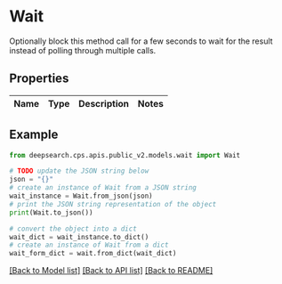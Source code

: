 # Wait

Optionally block this method call for a few seconds to wait for the result instead of polling through multiple calls.

## Properties

Name | Type | Description | Notes
------------ | ------------- | ------------- | -------------

## Example

```python
from deepsearch.cps.apis.public_v2.models.wait import Wait

# TODO update the JSON string below
json = "{}"
# create an instance of Wait from a JSON string
wait_instance = Wait.from_json(json)
# print the JSON string representation of the object
print(Wait.to_json())

# convert the object into a dict
wait_dict = wait_instance.to_dict()
# create an instance of Wait from a dict
wait_form_dict = wait.from_dict(wait_dict)
```
[[Back to Model list]](../README.md#documentation-for-models) [[Back to API list]](../README.md#documentation-for-api-endpoints) [[Back to README]](../README.md)


